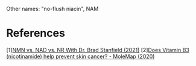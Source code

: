 Other names: "no-flush niacin", NAM


# References
[1][NMN vs. NAD vs. NR With Dr. Brad Stanfield (2021)](https://www.lifespan.io/news/nmn-vs-nad-vs-nr-with-dr-brad-stanfield/)
[2][Does Vitamin B3 (nicotinamide) help prevent skin cancer? - MoleMap (2020)](https://www.molemap.net.au/skin-cancer/vitamin-b3)